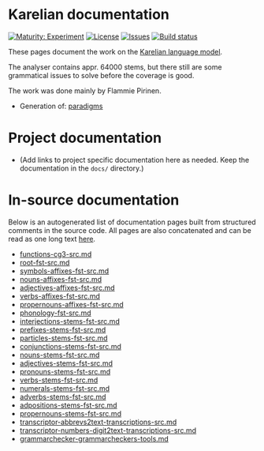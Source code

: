 # Karelian documentation

[![Maturity: Experiment](https://img.shields.io/badge/Maturity-Experiment-black.svg)](https://giellalt.github.io/MaturityClassification.html)
[![License](https://img.shields.io/github/license/giellalt/lang-krl)](https://raw.githubusercontent.com/giellalt/lang-krl/main/LICENSE)
[![Issues](https://img.shields.io/github/issues/giellalt/lang-krl)](https://github.com/giellalt/lang-krl/issues)
[![Build status](https://github.com/giellalt/lang-krl/workflows/Speller%20CI+CD/badge.svg)](https://github.com/giellalt/lang-krl/actions)

These pages document the work on the [Karelian language model](https://github.com/giellalt/lang-krl). 

The analyser contains appr. 64000 stems, but there still are some
grammatical issues to solve before the coverage is good.

The work was done mainly by Flammie Pirinen.

* Generation of: [paradigms](http://giellatekno.uit.no/cgi/p-krl.fi.html)

# Project documentation

* (Add links to project specific documentation here as needed. Keep the documentation in the `docs/` directory.)

# In-source documentation

Below is an autogenerated list of documentation pages built from structured comments in the source code. All pages are also concatenated and can be read as one long text [here](krl.md).
* [functions-cg3-src.md](functions-cg3-src.md)
* [root-fst-src.md](root-fst-src.md)
* [symbols-affixes-fst-src.md](symbols-affixes-fst-src.md)
* [nouns-affixes-fst-src.md](nouns-affixes-fst-src.md)
* [adjectives-affixes-fst-src.md](adjectives-affixes-fst-src.md)
* [verbs-affixes-fst-src.md](verbs-affixes-fst-src.md)
* [propernouns-affixes-fst-src.md](propernouns-affixes-fst-src.md)
* [phonology-fst-src.md](phonology-fst-src.md)
* [interjections-stems-fst-src.md](interjections-stems-fst-src.md)
* [prefixes-stems-fst-src.md](prefixes-stems-fst-src.md)
* [particles-stems-fst-src.md](particles-stems-fst-src.md)
* [conjunctions-stems-fst-src.md](conjunctions-stems-fst-src.md)
* [nouns-stems-fst-src.md](nouns-stems-fst-src.md)
* [adjectives-stems-fst-src.md](adjectives-stems-fst-src.md)
* [pronouns-stems-fst-src.md](pronouns-stems-fst-src.md)
* [verbs-stems-fst-src.md](verbs-stems-fst-src.md)
* [numerals-stems-fst-src.md](numerals-stems-fst-src.md)
* [adverbs-stems-fst-src.md](adverbs-stems-fst-src.md)
* [adpositions-stems-fst-src.md](adpositions-stems-fst-src.md)
* [propernouns-stems-fst-src.md](propernouns-stems-fst-src.md)
* [transcriptor-abbrevs2text-transcriptions-src.md](transcriptor-abbrevs2text-transcriptions-src.md)
* [transcriptor-numbers-digit2text-transcriptions-src.md](transcriptor-numbers-digit2text-transcriptions-src.md)
* [grammarchecker-grammarcheckers-tools.md](grammarchecker-grammarcheckers-tools.md)
